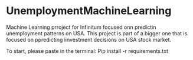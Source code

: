 # UnemploymentMachineLearning
Machine Learning  prroject for Infinitum focused onn predictin unemployment patterns on USA. This project is part  of a bigger one that is  focused on ppredicting iinvestment decisions on USA stock market.

To start, please paste in the terminal:
Pip install -r requirements.txt
